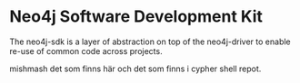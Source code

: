# Neo4j Software Development Kit

The neo4j-sdk is a layer of abstraction on top of the neo4j-driver to enable re-use of common code across projects.

mishmash det som finns här och det som finns i cypher shell repot.
